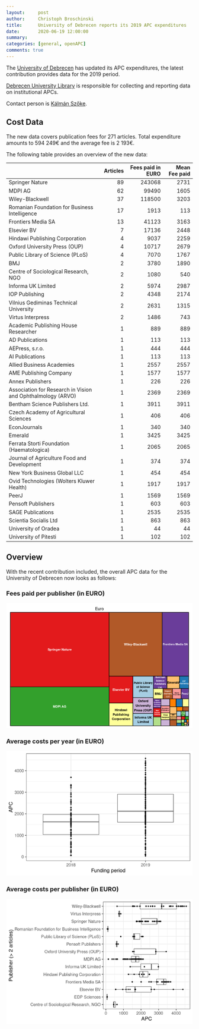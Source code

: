```yaml
---
layout:     post
author:     Christoph Broschinski
title:      University of Debrecen reports its 2019 APC expenditures
date:       2020-06-19 12:00:00
summary:    
categories: [general, openAPC]
comments: true
---
```





The [University of Debrecen](https://unideb.hu/en) has updated its APC expenditures, the latest contribution provides data for the 2019 period.

[Debrecen University Library](https://lib.unideb.hu/en) is responsible for collecting and reporting data on institutional APCs.

Contact person is [Kálmán Szőke](mailto:szoke.kalman@lib.unideb.hu).

## Cost Data



The new data covers publication fees for 271 articles. Total expenditure amounts to 594 249€ and the average fee is 2 193€.

The following table provides an overview of the new data:


|                                                            | Articles| Fees paid in EURO| Mean Fee paid|
|:-----------------------------------------------------------|--------:|-----------------:|-------------:|
|Springer Nature                                             |       89|            243068|          2731|
|MDPI AG                                                     |       62|             99490|          1605|
|Wiley-Blackwell                                             |       37|            118500|          3203|
|Romanian Foundation for Business Intelligence               |       17|              1913|           113|
|Frontiers Media SA                                          |       13|             41123|          3163|
|Elsevier BV                                                 |        7|             17136|          2448|
|Hindawi Publishing Corporation                              |        4|              9037|          2259|
|Oxford University Press (OUP)                               |        4|             10717|          2679|
|Public Library of Science (PLoS)                            |        4|              7070|          1767|
|BMJ                                                         |        2|              3780|          1890|
|Centre of Sociological Research, NGO                        |        2|              1080|           540|
|Informa UK Limited                                          |        2|              5974|          2987|
|IOP Publishing                                              |        2|              4348|          2174|
|Vilnius Gediminas Technical University                      |        2|              2631|          1315|
|Virtus Interpress                                           |        2|              1486|           743|
|Academic Publishing House Researcher                        |        1|               889|           889|
|AD Publications                                             |        1|               113|           113|
|AEPress, s.r.o.                                             |        1|               444|           444|
|AI Publications                                             |        1|               113|           113|
|Allied Business Academies                                   |        1|              2557|          2557|
|AME Publishing Company                                      |        1|              1577|          1577|
|Annex Publishers                                            |        1|               226|           226|
|Association for Research in Vision and Ophthalmology (ARVO) |        1|              2369|          2369|
|Bentham Science Publishers Ltd.                             |        1|              3911|          3911|
|Czech Academy of Agricultural Sciences                      |        1|               406|           406|
|EconJournals                                                |        1|               340|           340|
|Emerald                                                     |        1|              3425|          3425|
|Ferrata Storti Foundation (Haematologica)                   |        1|              2065|          2065|
|Journal of Agriculture Food and Development                 |        1|               374|           374|
|New York Business Global LLC                                |        1|               454|           454|
|Ovid Technologies (Wolters Kluwer Health)                   |        1|              1917|          1917|
|PeerJ                                                       |        1|              1569|          1569|
|Pensoft Publishers                                          |        1|               603|           603|
|SAGE Publications                                           |        1|              2535|          2535|
|Scientia Socialis Ltd                                       |        1|               863|           863|
|University of Oradea                                        |        1|                44|            44|
|University of Pitesti                                       |        1|               102|           102|

## Overview

With the recent contribution included, the overall APC data for the University of Debrecen now looks as follows:

### Fees paid per publisher (in EURO)

![plot of chunk tree_debrecen_2020_06_19_full](/figure/tree_debrecen_2020_06_19_full-1.png)

###  Average costs per year (in EURO)

![plot of chunk box_debrecen_2020_06_19_year_full](/figure/box_debrecen_2020_06_19_year_full-1.png)

###  Average costs per publisher (in EURO)

![plot of chunk box_debrecen_2020_06_19_publisher_full](/figure/box_debrecen_2020_06_19_publisher_full-1.png)
